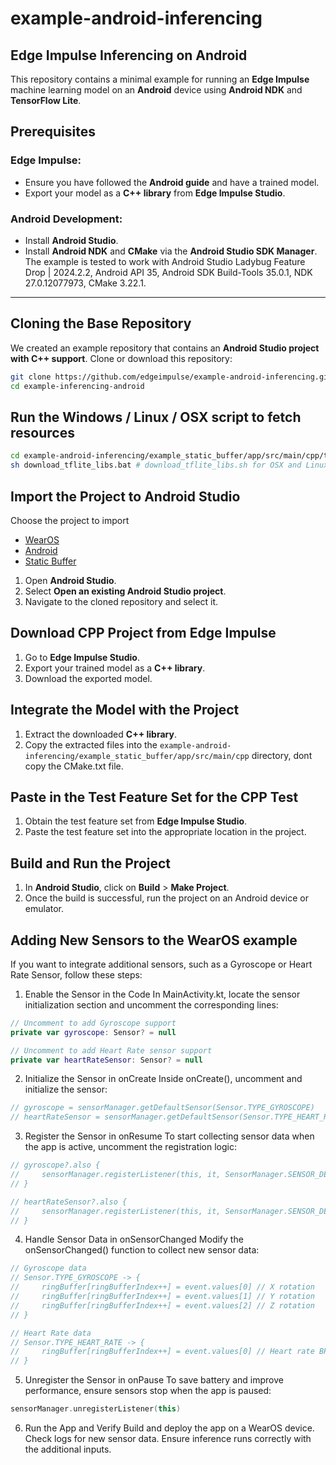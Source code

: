 
# example-android-inferencing

## Edge Impulse Inferencing on Android
This repository contains a minimal example for running an **Edge Impulse** machine learning model on an **Android** device using **Android NDK** and **TensorFlow Lite**.

## Prerequisites

### Edge Impulse:
- Ensure you have followed the **Android guide** and have a trained model.
- Export your model as a **C++ library** from **Edge Impulse Studio**.

### Android Development:
- Install **Android Studio**.
- Install **Android NDK** and **CMake** via the **Android Studio SDK Manager**.
The example is tested to work with Android Studio Ladybug Feature Drop | 2024.2.2, Android API 35, Android SDK Build-Tools 35.0.1, NDK 27.0.12077973, CMake 3.22.1.
---

## Cloning the Base Repository
We created an example repository that contains an **Android Studio project with C++ support**.
Clone or download this repository:

```sh
git clone https://github.com/edgeimpulse/example-android-inferencing.git
cd example-inferencing-android
```

## Run the Windows / Linux / OSX script to fetch resources

```sh
cd example-android-inferencing/example_static_buffer/app/src/main/cpp/tflite
sh download_tflite_libs.bat # download_tflite_libs.sh for OSX and Linux
```

## Import the Project to Android Studio

Choose the project to import

- [WearOS](example_motion_WearOS)
- [Android](example_camera_inference)
- [Static Buffer](example_static_buffer)

1. Open **Android Studio**.
2. Select **Open an existing Android Studio project**.
3. Navigate to the cloned repository and select it.

## Download CPP Project from Edge Impulse
1. Go to **Edge Impulse Studio**.
2. Export your trained model as a **C++ library**.
3. Download the exported model.

## Integrate the Model with the Project
1. Extract the downloaded **C++ library**.
2. Copy the extracted files into the `example-android-inferencing/example_static_buffer/app/src/main/cpp` directory, dont copy the CMake.txt file.

## Paste in the Test Feature Set for the CPP Test
1. Obtain the test feature set from **Edge Impulse Studio**.
2. Paste the test feature set into the appropriate location in the project.

## Build and Run the Project
1. In **Android Studio**, click on **Build** > **Make Project**.
2. Once the build is successful, run the project on an Android device or emulator.


## Adding New Sensors to the WearOS example
If you want to integrate additional sensors, such as a Gyroscope or Heart Rate Sensor, follow these steps:

1. Enable the Sensor in the Code
In MainActivity.kt, locate the sensor initialization section and uncomment the corresponding lines:

```kotlin
// Uncomment to add Gyroscope support
private var gyroscope: Sensor? = null

// Uncomment to add Heart Rate sensor support
private var heartRateSensor: Sensor? = null
```

2. Initialize the Sensor in onCreate
Inside onCreate(), uncomment and initialize the sensor:

```kotlin
// gyroscope = sensorManager.getDefaultSensor(Sensor.TYPE_GYROSCOPE)
// heartRateSensor = sensorManager.getDefaultSensor(Sensor.TYPE_HEART_RATE)
```
3. Register the Sensor in onResume
To start collecting sensor data when the app is active, uncomment the registration logic:

```kotlin
// gyroscope?.also {
//     sensorManager.registerListener(this, it, SensorManager.SENSOR_DELAY_NORMAL)
// }

// heartRateSensor?.also {
//     sensorManager.registerListener(this, it, SensorManager.SENSOR_DELAY_NORMAL)
// }
```
4. Handle Sensor Data in onSensorChanged
Modify the onSensorChanged() function to collect new sensor data:

```kotlin
// Gyroscope data
// Sensor.TYPE_GYROSCOPE -> {
//     ringBuffer[ringBufferIndex++] = event.values[0] // X rotation
//     ringBuffer[ringBufferIndex++] = event.values[1] // Y rotation
//     ringBuffer[ringBufferIndex++] = event.values[2] // Z rotation
// }

// Heart Rate data
// Sensor.TYPE_HEART_RATE -> {
//     ringBuffer[ringBufferIndex++] = event.values[0] // Heart rate BPM
// }
```
5. Unregister the Sensor in onPause
To save battery and improve performance, ensure sensors stop when the app is paused:

```kotlin
sensorManager.unregisterListener(this)
```
6. Run the App and Verify
Build and deploy the app on a WearOS device.
Check logs for new sensor data.
Ensure inference runs correctly with the additional inputs.

